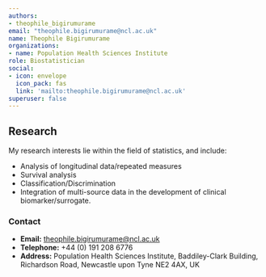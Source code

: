 ```yaml
---
authors:
- theophile_bigirumurame
email: "theophile.bigirumurame@ncl.ac.uk"
name: Theophile Bigirumurame
organizations:
- name: Population Health Sciences Institute
role: Biostatistician
social:
- icon: envelope
  icon_pack: fas
  link: 'mailto:theophile.bigirumurame@ncl.ac.uk'
superuser: false
---
```


## Research

My research interests lie within the field of statistics, and include:

- Analysis of longitudinal data/repeated measures
- Survival analysis
- Classification/Discrimination
- Integration of multi-source data in the development of clinical biomarker/surrogate.

### Contact

- __Email:__ [theophile.bigirumurame@ncl.ac.uk](mailto:theophile.bigirumurame@ncl.ac.uk)
- __Telephone:__ +44 (0) 191 208 6776
- __Address:__ Population Health Sciences Institute, Baddiley-Clark Building, Richardson Road, Newcastle upon Tyne NE2 4AX, UK
